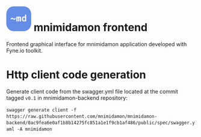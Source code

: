 # ![logo](public/mnimidamon-frontend-icon.svg) mnimidamon frontend
Frontend graphical interface for mnimidamon application developed with Fyne.io toolkit.

# Http client code generation

Generate  client code from the swagger.yml file located at the commit tagged `v0.1` in mnimidamon-backend repository:

`swagger generate client -f https://raw.githubusercontent.com/mnimidamon/mnimidamon-backend/0ac9fea6e0af1b8b14275fc851a1e1f9cb1af486/public/spec/swagger.yaml -A mnimidamon`